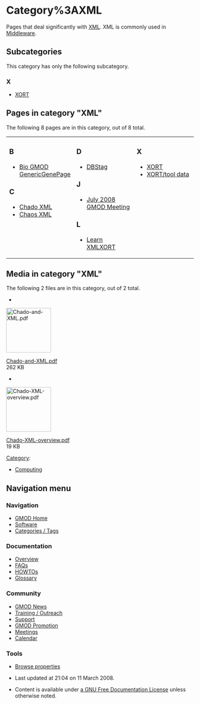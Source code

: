 



<span id="top"></span>




# <span dir="auto">Category%3AXML</span>









Pages that deal significantly with [XML](Glossary#XML "Glossary"). XML
is commonly used in
[Middleware](Category%3AMiddleware "Category%3AMiddleware").


## Subcategories

This category has only the following subcategory.



### X

- [XORT](Category%3AXORT "Category%3AXORT")




## Pages in category "XML"

The following 8 pages are in this category, out of 8 total.



<table style="width: 100%;">
<colgroup>
<col style="width: 33%" />
<col style="width: 33%" />
<col style="width: 33%" />
</colgroup>
<tbody>
<tr class="odd" style="vertical-align: top;">
<td style="width: 33.3%"><h3 id="b">B</h3>
<ul>
<li><a href="Bio_GMOD_GenericGenePage"
title="Bio GMOD GenericGenePage">Bio GMOD GenericGenePage</a></li>
</ul>
<h3 id="c">C</h3>
<ul>
<li><a href="Chado_XML" title="Chado XML">Chado XML</a></li>
<li><a href="Chaos_XML" title="Chaos XML">Chaos XML</a></li>
</ul></td>
<td style="width: 33.3%"><h3 id="d">D</h3>
<ul>
<li><a href="DBStag" title="DBStag">DBStag</a></li>
</ul>
<h3 id="j">J</h3>
<ul>
<li><a href="July_2008_GMOD_Meeting" title="July 2008 GMOD Meeting">July
2008 GMOD Meeting</a></li>
</ul>
<h3 id="l">L</h3>
<ul>
<li><a href="Learn_XMLXORT" title="Learn XMLXORT">Learn XMLXORT</a></li>
</ul></td>
<td style="width: 33.3%"><h3 id="x-1">X</h3>
<ul>
<li><a href="XORT.1" title="XORT">XORT</a></li>
<li><a href="XORT/tool_data" title="XORT/tool data">XORT/tool
data</a></li>
</ul></td>
</tr>
</tbody>
</table>




## Media in category "XML"

The following 2 files are in this category, out of 2 total.

- 

  

  

  <img
  src="../mediawiki/skins/common/images/icons/fileicon-pdf.png"
  width="120" height="120" alt="Chado-and-XML.pdf" />

  

  

  

  [Chado-and-XML.pdf](File:Chado-and-XML.pdf "File:Chado-and-XML.pdf")  
  262 KB  

  

  

- 

  

  

  <img
  src="../mediawiki/skins/common/images/icons/fileicon-pdf.png"
  width="120" height="120" alt="Chado-XML-overview.pdf" />

  

  

  

  [Chado-XML-overview.pdf](File:Chado-XML-overview.pdf "File:Chado-XML-overview.pdf")  
  19 KB  

  

  





[Category](Special%3ACategories "Special%3ACategories"):

- [Computing](Category%3AComputing "Category%3AComputing")






## Navigation menu









### Navigation



- <span id="n-GMOD-Home">[GMOD Home](Main_Page)</span>
- <span id="n-Software">[Software](GMOD_Components)</span>
- <span id="n-Categories-.2F-Tags">[Categories /
  Tags](Categories)</span>




### Documentation



- <span id="n-Overview">[Overview](Overview)</span>
- <span id="n-FAQs">[FAQs](Category%3AFAQ)</span>
- <span id="n-HOWTOs">[HOWTOs](Category%3AHOWTO)</span>
- <span id="n-Glossary">[Glossary](Glossary)</span>




### Community



- <span id="n-GMOD-News">[GMOD News](GMOD_News)</span>
- <span id="n-Training-.2F-Outreach">[Training /
  Outreach](Training_and_Outreach)</span>
- <span id="n-Support">[Support](Support)</span>
- <span id="n-GMOD-Promotion">[GMOD Promotion](GMOD_Promotion)</span>
- <span id="n-Meetings">[Meetings](Meetings)</span>
- <span id="n-Calendar">[Calendar](Calendar)</span>




### Tools

- <span id="t-smwbrowselink"><a href="Special%3ABrowse/Category%3AXML" rel="smw-browse">Browse
  properties</a></span>



- <span id="footer-info-lastmod">Last updated at 21:04 on 11 March
  2008.</span>
<!-- - <span id="footer-info-viewcount">18,676 page views.</span> -->
- <span id="footer-info-copyright">Content is available under
  <a href="http://www.gnu.org/licenses/fdl-1.3.html" class="external"
  rel="nofollow">a GNU Free Documentation License</a> unless otherwise
  noted.</span>

<!-- -->



<!-- -->




